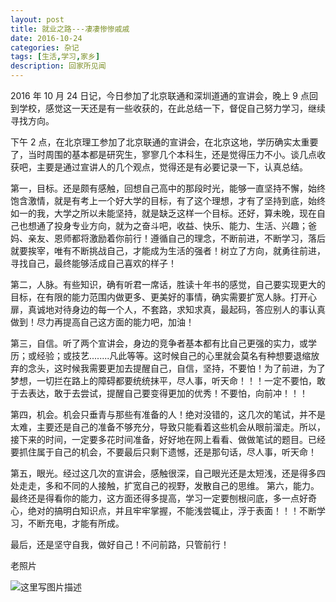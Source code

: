 ```yaml
---
layout: post
title: 就业之路---凄凄惨惨戚戚
date: 2016-10-24
categories: 杂记
tags: [生活,学习,家乡]
description: 回家所见闻
---
```



2016 年 10 月 24 日记，今日参加了北京联通和深圳道通的宣讲会，晚上 9 点回到学校，感觉这一天还是有一些收获的，在此总结一下，督促自己努力学习，继续寻找方向。

下午 2 点，在北京理工参加了北京联通的宣讲会，在北京这地，学历确实太重要了，当时周围的基本都是研究生，寥寥几个本科生，还是觉得压力不小。谈几点收获吧，主要是通过宣讲人的几个观点，觉得还是有必要记录一下，认真总结。 

第一，目标。还是颇有感触，回想自己高中的那段时光，能够一直坚持不懈，始终饱含激情，就是有考上一个好大学的目标，有了这个理想，才有了坚持到底，始终如一的我，大学之所以未能坚持，就是缺乏这样一个目标。还好，算未晚，现在自己也想通了投身专业方向，就为之奋斗吧，收益、快乐、能力、生活、兴趣；爸妈、亲友、恩师都将激励着你前行！遵循自己的理念，不断前进，不断学习，落后就要挨宰，唯有不断挑战自己，才能成为生活的强者！树立了方向，就勇往前进，寻找自己，最终能够活成自己喜欢的样子！

第二，人脉。有些知识，确有听君一席话，胜读十年书的感觉，自己要实现更大的目标，在有限的能力范围内做更多、更美好的事情，确实需要扩宽人脉。打开心扉，真诚地对待身边的每一个人，不套路，求知求真，最起码，答应别人的事认真做到！尽力再提高自己这方面的能力吧，加油！

第三，自信。听了两个宣讲会，身边的竞争者基本都有比自己更强的实力，或学历；或经验；或技艺........凡此等等。这时候自己的心里就会莫名有种想要退缩放弃的念头，这时候我需要更加去提醒自己，自信，坚持，不要怕！为了前进，为了梦想，一切拦在路上的障碍都要统统抹平，尽人事，听天命！！！一定不要怕，敢于去表达，敢于去尝试，提醒自己要变得更加的优秀！不要怕，向前冲！！！

第四，机会。机会只垂青与那些有准备的人！绝对没错的，这几次的笔试，并不是太难，主要还是自己的准备不够充分，导致只能看着这些机会从眼前溜走。所以，接下来的时间，一定要多花时间准备，好好地在网上看看、做做笔试的题目。已经要抓住属于自己的机会，不要最后只剩下遗憾，还是那句话，尽人事，听天命！

第五，眼光。经过这几次的宣讲会，感触很深，自己眼光还是太短浅，还是得多四处走走，多和不同的人接触，扩宽自己的视野，发散自己的思维。
第六，能力。最终还是得看你的能力，这方面还得多提高，学习一定要刨根问底，多一点好奇心，绝对的搞明白知识点，并且牢牢掌握，不能浅尝辄止，浮于表面！！！不断学习，不断充电，才能有所成。

最后，还是坚守自我，做好自己！不问前路，只管前行！

老照片

![这里写图片描述](http://img.blog.csdn.net/20161217220148075?watermark/2/text/aHR0cDovL2Jsb2cuY3Nkbi5uZXQvd3d0MTg4MTE3MDc5NzE=/font/5a6L5L2T/fontsize/400/fill/I0JBQkFCMA==/dissolve/70/gravity/SouthEast)